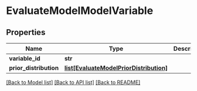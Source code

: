# EvaluateModelModelVariable

## Properties
Name | Type | Description | Notes
------------ | ------------- | ------------- | -------------
**variable_id** | **str** |  | [optional] 
**prior_distribution** | [**list[EvaluateModelPriorDistribution]**](EvaluateModelPriorDistribution.md) |  | [optional] 

[[Back to Model list]](../README.md#documentation-for-models) [[Back to API list]](../README.md#documentation-for-api-endpoints) [[Back to README]](../README.md)


